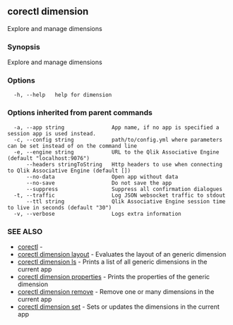 ## corectl dimension

Explore and manage dimensions

### Synopsis

Explore and manage dimensions

### Options

```
  -h, --help   help for dimension
```

### Options inherited from parent commands

```
  -a, --app string               App name, if no app is specified a session app is used instead.
  -c, --config string            path/to/config.yml where parameters can be set instead of on the command line
  -e, --engine string            URL to the Qlik Associative Engine (default "localhost:9076")
      --headers stringToString   Http headers to use when connecting to Qlik Associative Engine (default [])
      --no-data                  Open app without data
      --no-save                  Do not save the app
      --suppress                 Suppress all confirmation dialogues
  -t, --traffic                  Log JSON websocket traffic to stdout
      --ttl string               Qlik Associative Engine session time to live in seconds (default "30")
  -v, --verbose                  Logs extra information
```

### SEE ALSO

* [corectl](corectl.md)	 - 
* [corectl dimension layout](corectl_dimension_layout.md)	 - Evaluates the layout of an generic dimension
* [corectl dimension ls](corectl_dimension_ls.md)	 - Prints a list of all generic dimensions in the current app
* [corectl dimension properties](corectl_dimension_properties.md)	 - Prints the properties of the generic dimension
* [corectl dimension remove](corectl_dimension_remove.md)	 - Remove one or many dimensions in the current app
* [corectl dimension set](corectl_dimension_set.md)	 - Sets or updates the dimensions in the current app

